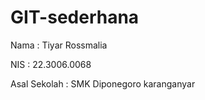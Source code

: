 # GIT-sederhana
Nama : Tiyar Rossmalia<p>
NIS  : 22.3006.0068<p>
Asal Sekolah : SMK Diponegoro karanganyar